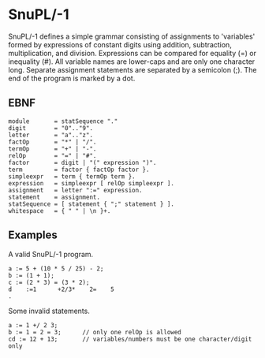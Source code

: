 ﻿# SnuPL/-1
SnuPL/-1 defines a simple grammar consisting of assignments to 'variables' formed by expressions of constant digits using addition, subtraction, multiplication, and division. Expressions can be compared for equality (=) or inequality (#). All variable names are lower-caps and are only one character long. Separate assignment statements are separated by a semicolon (;). The end of the program is marked by a dot.

## EBNF
    module       = statSequence "."
    digit        = "0".."9".
    letter       = "a".."z".
    factOp       = "*" | "/".
    termOp       = "+" | "-".
    relOp        = "=" | "#".
    factor       = digit | "(" expression ")".
    term         = factor { factOp factor }.
    simpleexpr   = term { termOp term }.
    expression   = simpleexpr [ relOp simpleexpr ].
    assignment   = letter ":=" expression.
    statement    = assignment.
    statSequence = [ statement { ";" statement } ].
    whitespace   = { " " | \n }+.

## Examples
A valid SnuPL/-1 program.

    a := 5 + (10 * 5 / 25) - 2;
    b := (1 + 1);
    c := (2 * 3) = (3 * 2);
    d    :=1      +2/3*    2=    5
    .
Some invalid statements.
    
    a := 1 +/ 2 3; 
    b := 1 = 2 = 3;      // only one relOp is allowed
    cd := 12 + 13;       // variables/numbers must be one character/digit only
    
